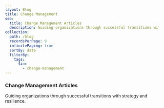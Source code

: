```yaml
---
layout: Blog
title: Change Management
seo:
  title: Change Management Articles
  description: Guiding organizations through successful transitions with strategy and resilience.
collection:
  path: /blog
  recordsPerPage: 9
  infinitePaging: true
  sortBy: date
  filterBy:
    tags:
      $in:
        - change-management
---
```


### Change Management Articles

Guiding organizations through successful transitions with strategy and resilience.